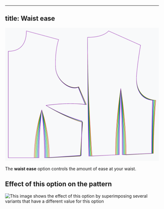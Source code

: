 ***

## title: Waist ease

![The effect of the waist ease option on the pattern](sample.png)

The **waist ease** option controls the amount of ease at your waist.

## Effect of this option on the pattern

![This image shows the effect of this option by superimposing several variants that have a different value for this option](bella\_waistease\_sample.svg "Effect of this option on the pattern")
